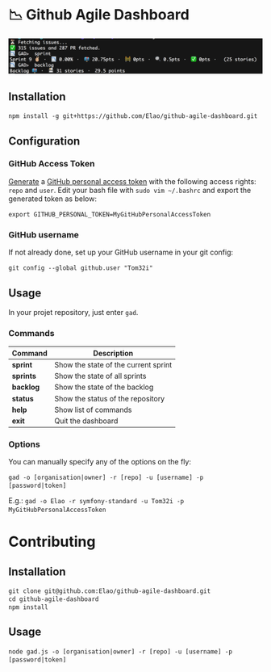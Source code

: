 # 📉 Github Agile Dashboard

![](demo.png)

## Installation

    npm install -g git+https://github.com/Elao/github-agile-dashboard.git

## Configuration

### GitHub Access Token

[Generate](https://github.com/settings/tokens) a [GitHub personal access token](https://help.github.com/articles/creating-a-personal-access-token-for-the-command-line/) with the following access rights: `repo` and `user`.
Edit your bash file with `sudo vim ~/.bashrc` and export the generated token as below:

    export GITHUB_PERSONAL_TOKEN=MyGitHubPersonalAccessToken

### GitHub username

If not already done, set up your GitHub username in your git config:

    git config --global github.user "Tom32i"

## Usage

In your projet repository, just enter `gad`.

### Commands

| Command | Description |
|---|---|
| __sprint__ | Show the state of the current sprint |
| __sprints__ | Show the state of all sprints |
| __backlog__ | Show the state of the backlog |
| __status__ | Show the status of the repository |
| __help__ | Show list of commands |
| __exit__ | Quit the dashboard |

### Options

You can manually specify any of the options on the fly:

    gad -o [organisation|owner] -r [repo] -u [username] -p [password|token]

E.g.: `gad -o Elao -r symfony-standard -u Tom32i -p MyGitHubPersonalAccessToken`


# Contributing

## Installation

    git clone git@github.com:Elao/github-agile-dashboard.git
    cd github-agile-dashboard
    npm install

## Usage

    node gad.js -o [organisation|owner] -r [repo] -u [username] -p [password|token]

